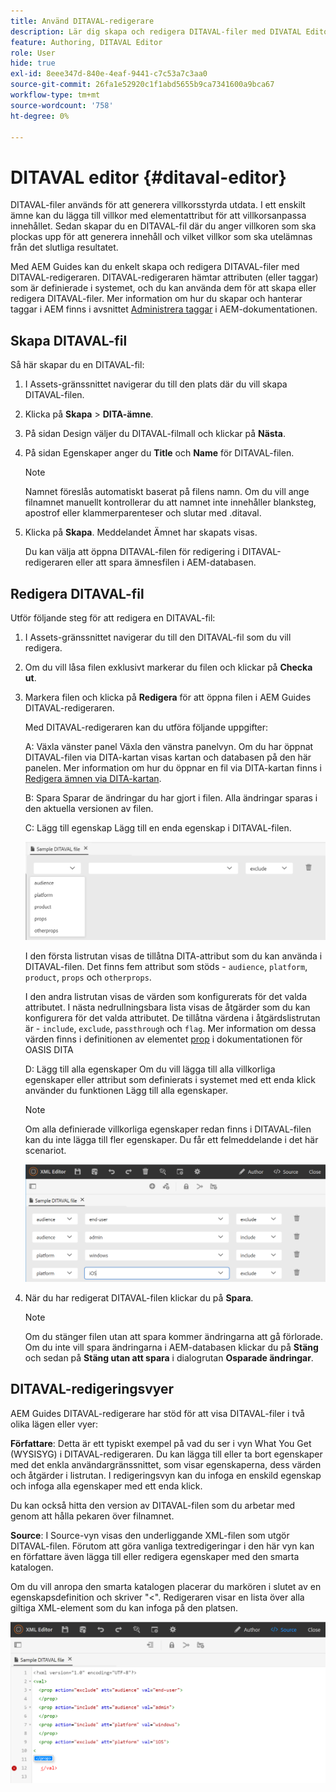 ```yaml
---
title: Använd DITAVAL-redigerare
description: Lär dig skapa och redigera DITAVAL-filer med DIVATAL Editor i AEM Guides. Ta reda på hur DITAVAL-redigeraren stöder DITAVAL-filer i skribent- och källvyer.
feature: Authoring, DITAVAL Editor
role: User
hide: true
exl-id: 8eee347d-840e-4eaf-9441-c7c53a7c3aa0
source-git-commit: 26fa1e52920c1f1abd5655b9ca7341600a9bca67
workflow-type: tm+mt
source-wordcount: '758'
ht-degree: 0%

---
```


# DITAVAL editor {#ditaval-editor}

DITAVAL-filer används för att generera villkorsstyrda utdata. I ett enskilt ämne kan du lägga till villkor med elementattribut för att villkorsanpassa innehållet. Sedan skapar du en DITAVAL-fil där du anger villkoren som ska plockas upp för att generera innehåll och vilket villkor som ska utelämnas från det slutliga resultatet.

Med AEM Guides kan du enkelt skapa och redigera DITAVAL-filer med DITAVAL-redigeraren. DITAVAL-redigeraren hämtar attributen \(eller taggar\) som är definierade i systemet, och du kan använda dem för att skapa eller redigera DITAVAL-filer. Mer information om hur du skapar och hanterar taggar i AEM finns i avsnittet [Administrera taggar](https://experienceleague.adobe.com/docs/experience-manager-cloud-service/sites/authoring/features/tags.html?lang=en) i AEM-dokumentationen.

## Skapa DITAVAL-fil

Så här skapar du en DITAVAL-fil:

1. I Assets-gränssnittet navigerar du till den plats där du vill skapa DITAVAL-filen.

1. Klicka på **Skapa** \> **DITA-ämne**.

1. På sidan Design väljer du DITAVAL-filmall och klickar på **Nästa**.

1. På sidan Egenskaper anger du **Title** och **Name** för DITAVAL-filen.

   >[!NOTE]
   >
   > Namnet föreslås automatiskt baserat på filens namn. Om du vill ange filnamnet manuellt kontrollerar du att namnet inte innehåller blanksteg, apostrof eller klammerparenteser och slutar med .ditaval.

1. Klicka på **Skapa**. Meddelandet Ämnet har skapats visas.

   Du kan välja att öppna DITAVAL-filen för redigering i DITAVAL-redigeraren eller att spara ämnesfilen i AEM-databasen.


## Redigera DITAVAL-fil

Utför följande steg för att redigera en DITAVAL-fil:

1. I Assets-gränssnittet navigerar du till den DITAVAL-fil som du vill redigera.

1. Om du vill låsa filen exklusivt markerar du filen och klickar på **Checka ut**.

1. Markera filen och klicka på **Redigera** för att öppna filen i AEM Guides DITAVAL-redigeraren.

   Med DITAVAL-redigeraren kan du utföra följande uppgifter:

   A: Växla vänster panel
Växla den vänstra panelvyn. Om du har öppnat DITAVAL-filen via DITA-kartan visas kartan och databasen på den här panelen. Mer information om hur du öppnar en fil via DITA-kartan finns i [Redigera ämnen via DITA-kartan](map-editor-advanced-map-editor.md#id17ACJ0F0FHS).

   B: Spara
Sparar de ändringar du har gjort i filen. Alla ändringar sparas i den aktuella versionen av filen.

   C: Lägg till egenskap
Lägg till en enda egenskap i DITAVAL-filen.

   ![](images/ditaval-editor-props.png)

   I den första listrutan visas de tillåtna DITA-attribut som du kan använda i DITAVAL-filen. Det finns fem attribut som stöds - `audience`, `platform`, `product`, `props` och `otherprops`.

   I den andra listrutan visas de värden som konfigurerats för det valda attributet. I nästa nedrullningsbara lista visas de åtgärder som du kan konfigurera för det valda attributet. De tillåtna värdena i åtgärdslistrutan är - `include`, `exclude`, `passthrough` och `flag`. Mer information om dessa värden finns i definitionen av elementet [prop](http://docs.oasis-open.org/dita/dita/v1.3/errata01/os/complete/part3-all-inclusive/langRef/ditaval/ditaval-prop.html#ditaval-prop) i dokumentationen för OASIS DITA

   D: Lägg till alla egenskaper
Om du vill lägga till alla villkorliga egenskaper eller attribut som definierats i systemet med ett enda klick använder du funktionen Lägg till alla egenskaper.

   >[!NOTE]
   >
   > Om alla definierade villkorliga egenskaper redan finns i DITAVAL-filen kan du inte lägga till fler egenskaper. Du får ett felmeddelande i det här scenariot.

   ![](images/ditaval-all-props.png)

1. När du har redigerat DITAVAL-filen klickar du på **Spara**.

   >[!NOTE]
   >
   > Om du stänger filen utan att spara kommer ändringarna att gå förlorade. Om du inte vill spara ändringarna i AEM-databasen klickar du på **Stäng** och sedan på **Stäng utan att spara** i dialogrutan **Osparade ändringar**.


## DITAVAL-redigeringsvyer

AEM Guides DITAVAL-redigerare har stöd för att visa DITAVAL-filer i två olika lägen eller vyer:

**Författare**:   Detta är ett typiskt exempel på vad du ser i vyn What You Get \(WYSISYG\) i DITAVAL-redigeraren. Du kan lägga till eller ta bort egenskaper med det enkla användargränssnittet, som visar egenskaperna, dess värden och åtgärder i listrutan. I redigeringsvyn kan du infoga en enskild egenskap och infoga alla egenskaper med ett enda klick.

Du kan också hitta den version av DITAVAL-filen som du arbetar med genom att hålla pekaren över filnamnet.

**Source**:   I Source-vyn visas den underliggande XML-filen som utgör DITAVAL-filen. Förutom att göra vanliga textredigeringar i den här vyn kan en författare även lägga till eller redigera egenskaper med den smarta katalogen.

Om du vill anropa den smarta katalogen placerar du markören i slutet av en egenskapsdefinition och skriver &quot;&lt;&quot;. Redigeraren visar en lista över alla giltiga XML-element som du kan infoga på den platsen.

![](images/ditaval-source-view.png)
